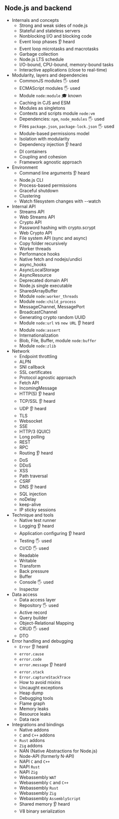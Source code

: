 ## Node.js and backend

- Internals and concepts
  - Strong and weak sides of node.js
  - Stateful and stateless servers
  - Nonblocking I/O and blocking code
  - Event loop phases 👂 heard
  - Event loop microtasks and macrotasks
  - Garbage collection
  - Node.js LTS schedule
  - I/O-bound, CPU-bound, memory-bound tasks
  - Interactive applications (close to real-time)
- Modularity, layers and dependencies
  - CommonJS modules 🖐️ used
  - ECMAScript modules 🖐️ used
  - Module `node:module` 🎓 known
  - Caching in CJS and ESM
  - Modules as singletons
  - Contexts and scripts module `node:vm`
  - Dependencies: `npm`, `node_modules` 🖐️ used
  - Files `package.json`, `package-lock.json` 🖐️ used
  - Module-based permissions model
  - Isolation with modularity
  - Dependency injection 👂 heard
  - DI containers
  - Coupling and cohesion
  - Framework agnostic approach
- Environment
  - Command line arguments 👂 heard
  - Node.js CLI
  - Process-based permissions
  - Graceful shutdown
  - Clustering
  - Watch filesystem changes with --watch
- Internal API
  - Streams API
  - Web Streams API
  - Crypto API
  - Password hashing with crypto.scrypt
  - Web Crypto API
  - File system API (sync and async)
  - Copy folder recursively
  - Worker threads
  - Performance hooks
  - Native fetch and nodejs/undici
  - async_hooks
  - AsyncLocalStorage
  - AsyncResource
  - Deprecated domain API
  - Node.js single executable
  - SharedArrayBuffer
  - Module `node:worker_threads`
  - Module `node:child_process`
  - MessageChannel, MessagePort
  - BroadcastChannel
  - Generating crypto random UUID
  - Module `node:url` vs `new URL` 👂 heard
  - Module `node:assert`
  - Internationalization
  - Blob, File, Buffer, module `node:buffer`
  - Module `node:zlib`
- Network
  - Endpoint throttling
  - ALPN
  - SNI callback
  - SSL certificates
  - Protocol agnostic approach
  - Fetch API 
  - IncomingMessage
  - HTTP(S) 👂 heard
  - TCP/SSL 👂 heard
  - UDP 👂 heard
  - TLS
  - Websocket
  - SSE
  - HTTP/3 (QUIC)
  - Long polling
  - REST
  - RPC
  - Routing 👂 heard
  - DoS
  - DDoS
  - XSS
  - Path traversal
  - CSRF
  - DNS 👂 heard
  - SQL injection
  - noDelay
  - keep-alive
  - IP sticky sessions
- Technique and tools
  - Native test runner
  - Logging 👂 heard
  - Application configuring 👂 heard
  - Testing 🖐️ used
  - CI/CD 🖐️ used
  - Readable
  - Writable
  - Transform
  - Back pressure
  - Buffer
  - Console 🖐️ used
  - Inspector
- Data access
  - Data access layer
  - Repository 🖐️ used
  - Active record
  - Query builder
  - Object-Relational Mapping
  - CRUD 🖐️ used
  - DTO
- Error handling and debugging
  - `Error` 👂 heard
  - `error.cause`
  - `error.code`
  - `error.message` 👂 heard
  - `error.stack`
  - `Error.captureStackTrace`
  - How to avoid mixins
  - Uncaught exceptions
  - Heap dump
  - Debugging tools
  - Flame graph
  - Memory leaks
  - Resource leaks
  - Data race
- Integrations and bindings
  - Native addons
  - `C` and `C++` addons
  - `Rust` addons
  - `Zig` addons
  - NAN (Native Abstractions for Node.js)
  - Node-API (formerly N-API)
  - NAPI `C` and `C++`
  - NAPI `Rust`
  - NAPI `Zig`
  - Webassembly `WAT`
  - Webassembly `C` and `C++`
  - Webassembly `Rust`
  - Webassembly `Zig`
  - Webassembly `AssemblyScript`
  - Shared memory 👂 heard
  - V8 binary serialization
